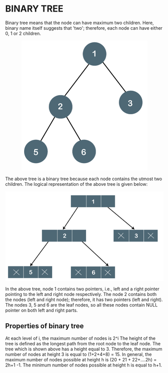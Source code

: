 <h1>BINARY TREE</h1>

Binary tree means that the node can have maximum two children. Here, binary name itself suggests that 'two'; therefore, each node can have either 0, 1 or 2 children.
<p align="center">
<img src="https://github.com/vsiddeswari/ADVANCED_C/blob/6421a47e2bc875508be29b59810e97939529e6a3/figures/binary-tree.png">
</p>

The above tree is a binary tree because each node contains the utmost two children. The logical representation of the above tree is given below:

<p align="center">
<img src="https://github.com/vsiddeswari/ADVANCED_C/blob/6421a47e2bc875508be29b59810e97939529e6a3/figures/binary-tree2.png">
</p>


In the above tree, node 1 contains two pointers, i.e., left and a right pointer pointing to the left and right node respectively. The node 2 contains both the nodes (left and right node); therefore, it has two pointers (left and right). The nodes 3, 5 and 6 are the leaf nodes, so all these nodes contain NULL pointer on both left and right parts.

<h2>Properties of binary tree</h2>
At each level of i, the maximum number of nodes is 2^i
The height of the tree is defined as the longest path from the root node to the leaf node. The tree which is shown above has a height equal to 3. Therefore, the maximum number of nodes at height 3 is equal to (1+2+4+8) = 15. In general, the maximum number of nodes possible at height h is (20 + 21 + 22+….2h) = 2h+1 -1.
The minimum number of nodes possible at height h is equal to h+1.
